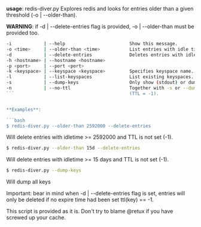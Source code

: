 **usage**: redis-diver.py Explores redis and looks for entries older than a given threshold (-o | --older-than).  


**WARNING**: if -d | --delete-entries flag is provided, -o | --older-than must be provided too.


```bash
-i            | --help                        Show this message.
-o <time>     | --older-than <time>           List entries with idle time greater than <time> (in seconds or Nd e.g 15d).
-d            | --delete-entries              Deletes entries with idletime (Requires -o <time>)
-h <hostname> | --hostname <hostname>
-p <port>     | --port <port>
-k <keyspace> | --keyspace <keyspace>         Specifies keyspace name.
-l            | --list-keyspaces              List existing keyspaces. 
-s            | --dump-keys                   Only show (stdout) or dump keys.
-n            | --no-ttl                      Together with -s or --dump-keys displays only the keys that don't expire
```                                           (TTL = -1).


**Examples**:

```bash
$ redis-diver.py --older-than 2592000 --delete-entries
```

Will delete entries with idletime >= 2592000 and TTL is not set (-1).

```bash
$ redis-diver.py --older-than 15d --delete-entries
```

Will delete entries with idletime >= 15 days and TTL is not set (-1).

```bash
$ redis-diver.py --dump-keys
```

Will dump all keys


Important: bear in mind when -d | --delete-entries flag is set, entries will only be deleted if no expire time had been
set ttl(key) == -1.

This script is provided as it is. Don't try to blame @retux if you have screwed up your cache.
